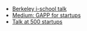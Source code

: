 * [Berkeley i-school talk](https://dataedge.ischool.berkeley.edu/2015/schedule/big-data-spills-thrills-intrigue-and-excitement)
* [Medium: GAPP for startups](https://medium.com/swlh/diligence-at-social-capital-epilogue-introducing-the-8-ball-and-gaap-for-startups-7ab215c378bc#.4wtvyv14z)
* [Talk at 500 startups](https://www.youtube.com/watch?v=rOYdyPi3Iig)